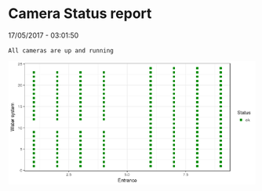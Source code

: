 Camera Status report
================
17/05/2017 - 03:01:50

    All cameras are up and running

![](camreport_files/figure-markdown_github/unnamed-chunk-2-1.png)
